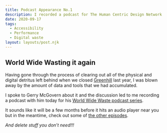 ```yaml
---
title: Podcast Appearance No.1
description: I recorded a podcast for The Human Centric Design Network (https://www.thisishcd.com/) today
date: 2020-09-17
tags:
  - Accessibility
  - Performance
  - Digital waste
layout: layouts/post.njk
---
```


## World Wide Wasting it again

Having gone through the process of clearing out all of the physical and digital detritus left behind when we closed [Greenhill](https://www.greenhilldigital.com/) last year, I was blown away by the amount of data and tools that we had accumulated.

I spoke to Gerry McGovern about it and the discussion led to me recording a podcast with him today for his [World Wide Waste podcast series](https://www.thisishcd.com/show/world-wide-waste-with-gerry-mcgovern).

It sounds like it will be a few months before it hits an audio player near you but in the meantime, check out some of [the other episodes](https://www.thisishcd.com/show/world-wide-waste-with-gerry-mcgovern).

*And delete stuff you don’t need!!!*
